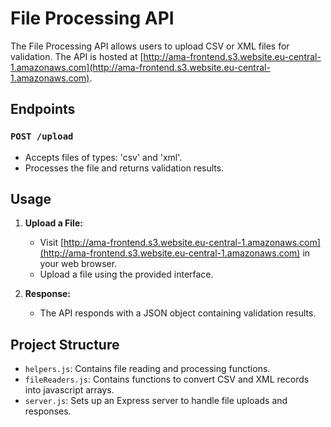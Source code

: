 # File Processing API

The File Processing API allows users to upload CSV or XML files for validation. The API is hosted at [http://ama-frontend.s3.website.eu-central-1.amazonaws.com](http://ama-frontend.s3.website.eu-central-1.amazonaws.com).

## Endpoints

### `POST /upload`
- Accepts files of types: 'csv' and 'xml'.
- Processes the file and returns validation results.

## Usage

1. **Upload a File:**
   - Visit [http://ama-frontend.s3.website.eu-central-1.amazonaws.com](http://ama-frontend.s3.website.eu-central-1.amazonaws.com) in your web browser.
   - Upload a file using the provided interface.

2. **Response:**
   - The API responds with a JSON object containing validation results.

## Project Structure

- `helpers.js`: Contains file reading and processing functions.
- `fileReaders.js`: Contains functions to convert CSV and XML records into javascript arrays.
- `server.js`: Sets up an Express server to handle file uploads and responses.

